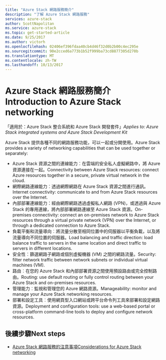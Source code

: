 ```yaml
---
title: "Azure Stack 網路服務簡介"
description: "了解 Azure Stack 網路服務"
services: azure-stack
author: ScottNapolitan
ms.service: azure-stack
ms.topic: get-started-article
ms.date: 9/25/2017
ms.author: victorh
ms.openlocfilehash: 02406ef396fdaa40cb4d46f32d0b2b00c4ec295e
ms.sourcegitcommit: 90e2cced6a773b1b52f999ba73cd8877305d270b
ms.translationtype: MT
ms.contentlocale: zh-TW
ms.lasthandoff: 10/13/2017
---
```

# <a name="introduction-to-azure-stack-networking"></a><span data-ttu-id="ceebf-103">Azure Stack 網路服務簡介</span><span class="sxs-lookup"><span data-stu-id="ceebf-103">Introduction to Azure Stack networking</span></span>

<span data-ttu-id="ceebf-104">「適用於：Azure Stack 整合系統和 Azure Stack 開發套件」</span><span class="sxs-lookup"><span data-stu-id="ceebf-104">*Applies to: Azure Stack integrated systems and Azure Stack Development Kit*</span></span>

<span data-ttu-id="ceebf-105">Azure Stack 提供各種不同的網路服務功能，可以一起或分開使用。</span><span class="sxs-lookup"><span data-stu-id="ceebf-105">Azure Stack provides a variety of networking capabilities that can be used together or separately:</span></span>
- <span data-ttu-id="ceebf-106">Azure Stack 資源之間的連線能力︰在雲端的安全私人虛擬網路中，將 Azure 資源連接在一起。</span><span class="sxs-lookup"><span data-stu-id="ceebf-106">Connectivity between Azure Stack resources: connect Azure resources together in a secure, private virtual network in the cloud.</span></span>
- <span data-ttu-id="ceebf-107">網際網路連線能力︰透過網際網路在 Azure Stack 資源之間進行通訊。</span><span class="sxs-lookup"><span data-stu-id="ceebf-107">Internet connectivity: communicate to and from Azure Stack resources over the Internet.</span></span>
- <span data-ttu-id="ceebf-108">內部部署連線能力：經由網際網路透過虛擬私人網路 (VPN)，或透過與 Azure Stack 的專用連線，將內部部署網路連線至 Azure Stack 資源。</span><span class="sxs-lookup"><span data-stu-id="ceebf-108">On-premises connectivity: connect an on-premises network to Azure Stack resources through a virtual private network (VPN) over the Internet, or through a dedicated connection to Azure Stack.</span></span>
- <span data-ttu-id="ceebf-109">負載平衡和流量導向︰將流量分散至相同位置中的伺服器以平衡負載，以及將流量導向不同位置的伺服器。</span><span class="sxs-lookup"><span data-stu-id="ceebf-109">Load balancing and traffic direction: load balance traffic to servers in the same location and direct traffic to servers in different locations.</span></span>
- <span data-ttu-id="ceebf-110">安全性︰篩選網路子網路或個別虛擬機器 (VM) 之間的網路流量。</span><span class="sxs-lookup"><span data-stu-id="ceebf-110">Security: filter network traffic between network subnets or individual virtual machines (VM).</span></span>
- <span data-ttu-id="ceebf-111">路由︰在您的 Azure Stack 和內部部署資源之間使用預設路由或完全控制路由。</span><span class="sxs-lookup"><span data-stu-id="ceebf-111">Routing: use default routing or fully control routing between your Azure Stack and on-premises resources.</span></span>
- <span data-ttu-id="ceebf-112">管理能力︰監視和管理您的 Azure 網路資源。</span><span class="sxs-lookup"><span data-stu-id="ceebf-112">Manageability: monitor and manage your Azure Stack networking resources.</span></span>
- <span data-ttu-id="ceebf-113">部署和設定工具︰使用網頁型入口網站或跨平台命令列工具來部署和設定網路資源。</span><span class="sxs-lookup"><span data-stu-id="ceebf-113">Deployment and configuration tools: use a web-based portal or cross-platform command-line tools to deploy and configure network resources.</span></span>


## <a name="next-steps"></a><span data-ttu-id="ceebf-114">後續步驟</span><span class="sxs-lookup"><span data-stu-id="ceebf-114">Next steps</span></span>
* [<span data-ttu-id="ceebf-115">Azure Stack 網路服務的注意事項</span><span class="sxs-lookup"><span data-stu-id="ceebf-115">Considerations for Azure Stack networking</span></span>](azure-stack-network-differences.md)

